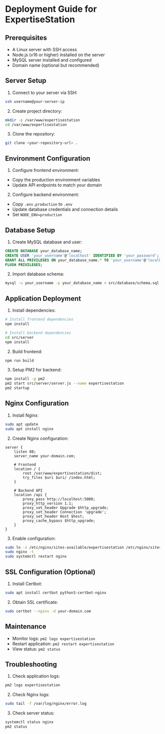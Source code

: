 # Deployment Guide for ExpertiseStation

## Prerequisites
- A Linux server with SSH access
- Node.js (v16 or higher) installed on the server
- MySQL server installed and configured
- Domain name (optional but recommended)

## Server Setup

1. Connect to your server via SSH:
```bash
ssh username@your-server-ip
```

2. Create project directory:
```bash
mkdir -p /var/www/expertisestation
cd /var/www/expertisestation
```

3. Clone the repository:
```bash
git clone <your-repository-url> .
```

## Environment Configuration

1. Configure frontend environment:
- Copy the production environment variables
- Update API endpoints to match your domain

2. Configure backend environment:
- Copy `.env.production` to `.env`
- Update database credentials and connection details
- Set `NODE_ENV=production`

## Database Setup

1. Create MySQL database and user:
```sql
CREATE DATABASE your_database_name;
CREATE USER 'your_username'@'localhost' IDENTIFIED BY 'your_password';
GRANT ALL PRIVILEGES ON your_database_name.* TO 'your_username'@'localhost';
FLUSH PRIVILEGES;
```

2. Import database schema:
```bash
mysql -u your_username -p your_database_name < src/database/schema.sql
```

## Application Deployment

1. Install dependencies:
```bash
# Install frontend dependencies
npm install

# Install backend dependencies
cd src/server
npm install
```

2. Build frontend:
```bash
npm run build
```

3. Setup PM2 for backend:
```bash
npm install -g pm2
pm2 start src/server/server.js --name expertisestation
pm2 startup
```

## Nginx Configuration

1. Install Nginx:
```bash
sudo apt update
sudo apt install nginx
```

2. Create Nginx configuration:
```nginx
server {
    listen 80;
    server_name your-domain.com;

    # Frontend
    location / {
        root /var/www/expertisestation/dist;
        try_files $uri $uri/ /index.html;
    }

    # Backend API
    location /api {
        proxy_pass http://localhost:5000;
        proxy_http_version 1.1;
        proxy_set_header Upgrade $http_upgrade;
        proxy_set_header Connection 'upgrade';
        proxy_set_header Host $host;
        proxy_cache_bypass $http_upgrade;
    }
}
```

3. Enable configuration:
```bash
sudo ln -s /etc/nginx/sites-available/expertisestation /etc/nginx/sites-enabled/
sudo nginx -t
sudo systemctl restart nginx
```

## SSL Configuration (Optional)

1. Install Certbot:
```bash
sudo apt install certbot python3-certbot-nginx
```

2. Obtain SSL certificate:
```bash
sudo certbot --nginx -d your-domain.com
```

## Maintenance

- Monitor logs: `pm2 logs expertisestation`
- Restart application: `pm2 restart expertisestation`
- View status: `pm2 status`

## Troubleshooting

1. Check application logs:
```bash
pm2 logs expertisestation
```

2. Check Nginx logs:
```bash
sudo tail -f /var/log/nginx/error.log
```

3. Check server status:
```bash
systemctl status nginx
pm2 status
```